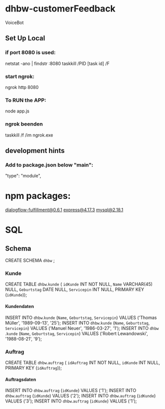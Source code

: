 # dhbw-customerFeedback

VoiceBot

## Set Up Local

### if port 8080 is used:

netstat -ano | findstr :8080 taskkill /PID [task id] /F

### start ngrok:

ngrok http 8080

### To RUN the APP:

node app.js

### ngrok beenden

taskkill /f /im ngrok.exe

## development hints

### Add to package.json below "main":

"type": "module",

# npm packages:

dialogflow-fulfillment@0.6.1 express@4.17.3 mysql@2.18.1

# SQL

## Schema

CREATE SCHEMA `dhbw` ;

### Kunde

CREATE TABLE `dhbw`.`kunde` (
`idKunde` INT NOT NULL,
`Name` VARCHAR(45) NULL,
`Geburtstag` DATE NULL,
`Servicepin` INT NULL, PRIMARY KEY (`idKunde`));

#### Kundendaten

INSERT INTO `dhbw`.`kunde` (`Name`, `Geburtstag`, `Servicepin`) VALUES ('Thomas Müller', '1989-09-13', '25'); INSERT
INTO `dhbw`.`kunde` (`Name`, `Geburtstag`, `Servicepin`) VALUES ('Manuel Neuer', '1986-03-27', '1'); INSERT INTO `dhbw`
.`kunde` (`Name`, `Geburtstag`, `Servicepin`) VALUES ('Robert Lewandowski', '1988-08-21', '9');

### Auftrag

CREATE TABLE `dhbw`.`auftrag` (
`idAuftrag` INT NOT NULL,
`idKunde` INT NULL, PRIMARY KEY (`idAuftrag`));

#### Auftragsdaten

INSERT INTO `dhbw`.`auftrag` (`idKunde`) VALUES ('1'); INSERT INTO `dhbw`.`auftrag` (`idKunde`) VALUES ('2'); INSERT
INTO `dhbw`.`auftrag` (`idKunde`) VALUES ('3'); INSERT INTO `dhbw`.`auftrag` (`idKunde`) VALUES ('1');





